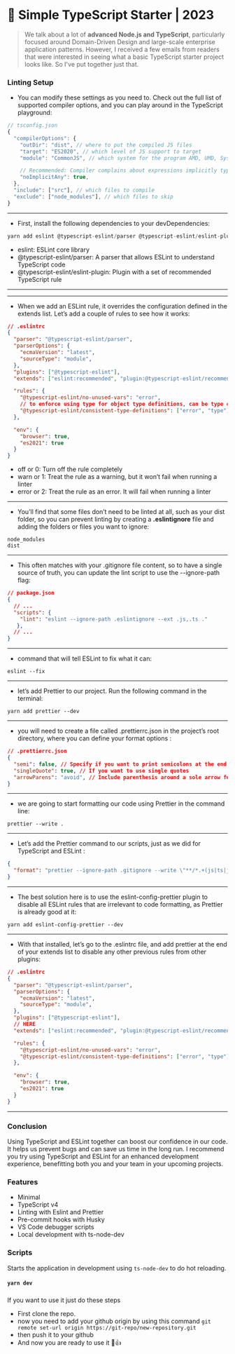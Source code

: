 # 🧰 Simple TypeScript Starter | 2023

> We talk about a lot of **advanced Node.js and TypeScript**, particularly focused around Domain-Driven Design and large-scale enterprise application patterns. However, I received a few emails from readers that were interested in seeing what a basic TypeScript starter project looks like. So I've put together just that.


### Linting Setup
- You can modify these settings as you need to. Check out the full list of supported compiler options, and you can play around in the TypeScript playground:
```js
// tsconfig.json
{
  "compilerOptions": {
    "outDir": "dist", // where to put the compiled JS files
    "target": "ES2020", // which level of JS support to target
    "module": "CommonJS", // which system for the program AMD, UMD, System, CommonJS

    // Recommended: Compiler complains about expressions implicitly typed as 'any'
    "noImplicitAny": true, 
  },
  "include": ["src"], // which files to compile
  "exclude": ["node_modules"], // which files to skip
}
```
---
- First, install the following dependencies to your devDependencies:
```javascript
yarn add eslint @typescript-eslint/parser @typescript-eslint/eslint-plugin --dev
```
- eslint: ESLint core library
- @typescript-eslint/parser: A parser that allows ESLint to understand TypeScript code
- @typescript-eslint/eslint-plugin: Plugin with a set of recommended TypeScript rule
---



---
- When we add an ESLint rule, it overrides the configuration defined in the extends list. Let’s add a couple of rules to see how it works:
```json
// .eslintrc
{
  "parser": "@typescript-eslint/parser",
  "parserOptions": {
    "ecmaVersion": "latest",
    "sourceType": "module",
  },
  "plugins": ["@typescript-eslint"],
  "extends": ["eslint:recommended", "plugin:@typescript-eslint/recommended"],

  "rules": {
    "@typescript-eslint/no-unused-vars": "error",
    // to enforce using type for object type definitions, can be type or interface 
    "@typescript-eslint/consistent-type-definitions": ["error", "type"], 
  },

  "env": {
    "browser": true,
    "es2021": true
  }
}
```
- off or 0: Turn off the rule completely
- warn or 1: Treat the rule as a warning, but it won’t fail when running a linter
- error or 2: Treat the rule as an error. It will fail when running a linter
---

- You’ll find that some files don’t need to be linted at all, such as your dist folder, so you can prevent linting by creating a **.eslintignore** file and adding the folders or files you want to ignore:

```
node_modules
dist
```
---

- This often matches with your .gitignore file content, so to have a single source of truth, you can update the lint script to use the --ignore-path flag:

```json
// package.json
{
  // ...
  "scripts": {
    "lint": "eslint --ignore-path .eslintignore --ext .js,.ts ."
   },
  // ...
}
```
---
- command that will tell ESLint to fix what it can:
```
eslint --fix
```
---

-  let’s add Prettier to our project. Run the following command in the terminal:
```
yarn add prettier --dev
```
---

- you will need to create a file called .prettierrc.json in the project’s root directory, where you can define your format options :
``` json
// .prettierrc.json
{
  "semi": false, // Specify if you want to print semicolons at the end of statements
  "singleQuote": true, // If you want to use single quotes
  "arrowParens": "avoid", // Include parenthesis around a sole arrow function parameter
}
```
---

- we are going to start formatting our code using Prettier in the command line:
```
prettier --write .
```

---

- Let’s add the Prettier command to our scripts, just as we did for TypeScript and ESLint :
```json
{
  "format": "prettier --ignore-path .gitignore --write \"**/*.+(js|ts|json)\""
}
```
---

- The best solution here is to use the eslint-config-prettier plugin to disable all ESLint rules that are irrelevant to code formatting, as Prettier is already good at it:
```
yarn add eslint-config-prettier --dev
```
---


- With that installed, let’s go to the .eslintrc file, and add prettier at the end of your extends list to disable any other previous rules from other plugins:
```json
// .eslintrc
{
  "parser": "@typescript-eslint/parser",
  "parserOptions": {
    "ecmaVersion": "latest",
    "sourceType": "module",
  },
  "plugins": ["@typescript-eslint"],
  // HERE
  "extends": ["eslint:recommended", "plugin:@typescript-eslint/recommended", "prettier"],

  "rules": {
    "@typescript-eslint/no-unused-vars": "error",
    "@typescript-eslint/consistent-type-definitions": ["error", "type"],
  },

  "env": {
    "browser": true,
    "es2021": true
  }
}
```
---

### Conclusion
 Using TypeScript and ESLint together can boost our confidence in our code. It helps us prevent bugs and can save us time in the long run. I recommend you try using TypeScript and ESLint for an enhanced development experience, benefitting both you and your team in your upcoming projects.

### Features

- Minimal
- TypeScript v4
- Linting with Eslint and Prettier
- Pre-commit hooks with Husky
- VS Code debugger scripts
- Local development with ts-node-dev

### Scripts

Starts the application in development using `ts-node-dev` to do hot reloading.

#### `yarn dev`

###

If you want to use it just do these steps

- First clone the repo.
- now you need to add your github origin by using this command
  `git remote set-url origin https://git-repo/new-repository.git`
- then push it to your github
- And now you are ready to use it 🚀👍
